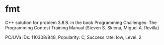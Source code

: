 # fmt

C++ solution for problem 3.8.8. in the book Programming Challenges: The Programming Contest Training Manual (Steven S. Skiena, Miguel A. Revilla)

PC/UVa IDs: 110308/848, Popularity: C, Success rate: low, Level: 2
